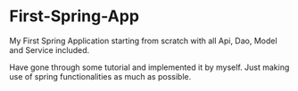 # First-Spring-App
My First Spring Application starting from scratch with all Api, Dao, Model and Service included.

Have gone through some tutorial and implemented it by myself.
Just making use of spring functionalities as much as possible.

